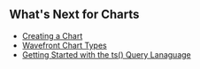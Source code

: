 ## What's Next for Charts

- [Creating a Chart](https://community.wavefront.com/docs/DOC-1064)
- [Wavefront Chart Types](https://community.wavefront.com/docs/DOC-1158)
- [Getting Started with the ts() Query Lanaguage](https://community.wavefront.com/docs/DOC-1019)
